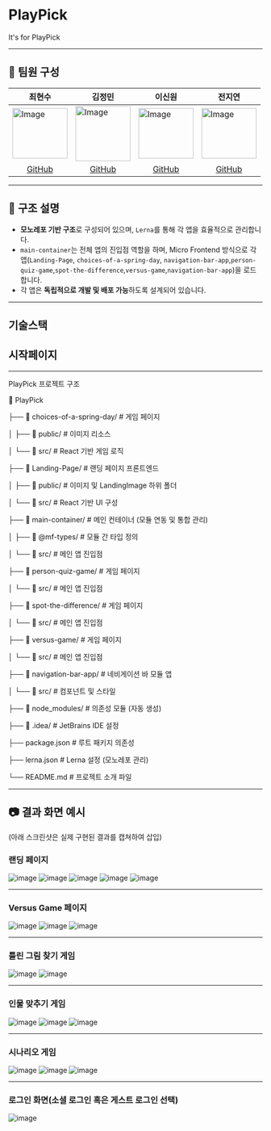 # PlayPick
It's for PlayPick

---
## 👤 팀원 구성

<table class="tg"><thead>
  <tr>
    <th class="tg-9353"><span style="font-weight:bold">최현수</span></th>
    <th class="tg-9353"><span style="font-weight:bold">김정민</span></th>
    <th class="tg-9353"><span style="font-weight:bold">이신원</span></th>
    <th class="tg-9353"><span style="font-weight:bold">전지연</span></th>
  </tr></thead>
<tbody>
  <tr>
    <td class="tg-9353"><img src="https://cdn.discordapp.com/attachments/1383999022238273586/1384715997809741945/image.png?ex=685370c4&is=68521f44&hm=a179a00ce94ed8a5958c96b23ad7bffe5b7f4daddb69ae2b87bd6bc187ef71f8&" alt="Image" width="109" height="100"></td>
   <td class="tg-9353"><img src="https://avatars.githubusercontent.com/u/6846349?s=80&v=4" alt="Image" width="109" height="109"></td>
    <td class="tg-9353"><img src="https://mblogthumb-phinf.pstatic.net/MjAxNzExMTNfOTkg/MDAxNTEwNTE5MDU1OTAx.CgrsefuknGH3WyTiveT8LsFGXw288baNiov22l9sCywg.x3YtB2I7VXitiMcvgOkRkiH5umtLrNWj7IothphFwF0g.PNG.211grims/136.png?type=w800" alt="Image" width="109" height="100"></td>
    <td class="tg-9353"><img src="https://cdn.discordapp.com/attachments/1383999022238273586/1384715530136715366/1750066148038.jpg?ex=68537055&is=68521ed5&hm=74fb22315aca7246b65fbf04678837fb854606ec610d37f84029ecbba24a583b&" alt="Image" width="109" height="100"></td>
  </tr>
  <tr>
<td class="tg-7btt" style="text-align: center;">
  <a href="https://github.com/IMCODER0000" target="_blank" rel="noopener noreferrer" >GitHub</a>
</td>
<td class="tg-7btt" style="text-align: center;">
  <a href="https://github.com/Mur-pixel" target="_blank" rel="noopener noreferrer">GitHub</a>
</td>
<td class="tg-9353" style="text-align: center;">
  <a href="https://github.com/redEevee" target="_blank" rel="noopener noreferrer">GitHub</a>
</td>
<td class="tg-7btt" style="text-align: center;">
  <a href="https://github.com/dia0723" target="_blank" rel="noopener noreferrer">GitHub</a>
</td>

  </tr>
</tbody></table>
  
  
</div>

---

## 🧩 구조 설명

- **모노레포 기반 구조**로 구성되어 있으며, `Lerna`를 통해 각 앱을 효율적으로 관리합니다.
- `main-container`는 전체 앱의 진입점 역할을 하며, Micro Frontend 방식으로 각 앱(`Landing-Page`, `choices-of-a-spring-day`, `navigation-bar-app`,`person-quiz-game`,`spot-the-difference`,`versus-game`,`navigation-bar-app`)을 로드합니다.
- 각 앱은 **독립적으로 개발 및 배포 가능**하도록 설계되어 있습니다.
  
---
기술스택
---
시작페이지 
---

---

<!DOCTYPE html>
<html lang="ko">
<head>
  <meta charset="UTF-8" />
 PlayPick 프로젝트 구조
 
</head>
<body>
  <div>
    <p><span class="folder">📁 PlayPick</span></p>
    <p>├── <span class="folder">📁 choices-of-a-spring-day/</span> # 게임 페이지</p>
    <p>│   ├── <span class="folder">📁 public/</span> # 이미지 리소스</p>
    <p>│   └── <span class="folder">📁 src/</span> # React 기반 게임 로직</p>
    <p>├── <span class="folder">📁 Landing-Page/</span> # 랜딩 페이지 프론트엔드</p>
    <p>│   ├── <span class="folder">📁 public/</span> # 이미지 및 LandingImage 하위 폴더</p>
    <p>│   └── <span class="folder">📁 src/</span> # React 기반 UI 구성</p>
    <p>├── <span class="folder">📁 main-container/</span> # 메인 컨테이너 (모듈 연동 및 통합 관리)</p>
    <p>│   ├── <span class="folder">📁 @mf-types/</span> # 모듈 간 타입 정의</p>
    <p>│   └── <span class="folder">📁 src/</span> # 메인 앱 진입점</p>
    <p>├── <span class="folder">📁 person-quiz-game/</span> # 게임 페이지</p>
    <p>│   └── <span class="folder">📁 src/</span> # 메인 앱 진입점</p>
    <p>├── <span class="folder">📁 spot-the-difference/</span> # 게임 페이지</p>
    <p>│   └── <span class="folder">📁 src/</span> # 메인 앱 진입점</p>
    <p>├── <span class="folder">📁 versus-game/</span> # 게임 페이지</p>
    <p>│   └── <span class="folder">📁 src/</span> # 메인 앱 진입점</p>
    <p>├── <span class="folder">📁 navigation-bar-app/</span> # 네비게이션 바 모듈 앱</p>
    <p>│   └── <span class="folder">📁 src/</span> # 컴포넌트 및 스타일</p>
    <p>├── <span class="folder">📁 node_modules/</span> # 의존성 모듈 (자동 생성)</p>
    <p>├── <span class="folder">📁 .idea/</span> # JetBrains IDE 설정</p>
    <p>├── <span class="file">package.json</span> # 루트 패키지 의존성</p>
    <p>├── <span class="file">lerna.json</span> # Lerna 설정 (모노레포 관리)</p>
    <p>└── <span class="file">README.md</span> # 프로젝트 소개 파일</p>
  </div>
</body>
</html>

---

## 📷 결과 화면 예시
(아래 스크린샷은 실제 구현된 결과를 캡쳐하여 삽입)

### 랜딩 페이지
![image](https://github.com/user-attachments/assets/b4f25cd1-aa6e-4702-8656-fae8e452a00d)
![image](https://github.com/user-attachments/assets/674e837c-f585-46f6-a902-70306117dbb3)
![image](https://github.com/user-attachments/assets/5f24745d-b3a6-4460-bc8e-8d1c8ff67ce0)
![image](https://github.com/user-attachments/assets/c460139a-2e50-4e84-99e9-c4be10a08f0c)
![image](https://github.com/user-attachments/assets/ff838878-8b3c-4257-b25c-96ef16c7df26)

---

### Versus Game 페이지
![image](https://github.com/user-attachments/assets/3127a195-4bbb-4fef-b308-4b324b20f986)
![image](https://github.com/user-attachments/assets/d5eab00a-5471-4189-96be-c9e43bebca6c)
![image](https://github.com/user-attachments/assets/b41d4370-6e21-4d99-9fff-c075f22e6616)

---

### 틀린 그림 찾기 게임
![image](https://github.com/user-attachments/assets/37ed29d5-4cb0-4aa8-9f88-d4f94c1c36fa)
![image](https://github.com/user-attachments/assets/e18ca7ab-bba9-4740-a7eb-a296eb8d1ee9)

---

### 인물 맞추기 게임
![image](https://github.com/user-attachments/assets/d41a1665-f397-49b7-ad88-bc0a81f180da)
![image](https://github.com/user-attachments/assets/e6c2fcbd-1776-4beb-a087-1d0dbcc087a1)
![image](https://github.com/user-attachments/assets/7aa49c51-9ad6-4aaa-b7c6-6094abc7f37b)

---

### 시나리오 게임
![image](https://github.com/user-attachments/assets/2273c812-9cfb-4b22-a312-cfc1321366f6)
![image](https://github.com/user-attachments/assets/1d70f9d2-d0c5-4ef6-ba6c-2533aad66040)
![image](https://github.com/user-attachments/assets/d1646219-ffb8-4684-9f84-5b516afa3dae)

---

### 로그인 화면(소셜 로그인 혹은 게스트 로그인 선택)
![image](https://github.com/user-attachments/assets/c816b533-14d2-4b0a-a912-e4bb6f8a32a2)




